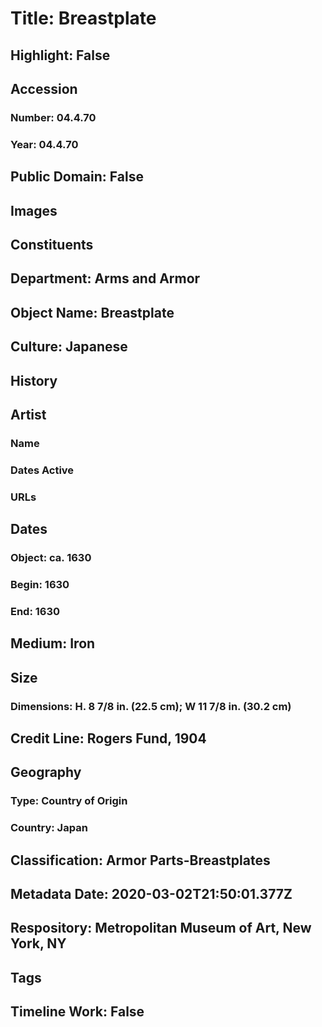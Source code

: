# Title: Breastplate
## Highlight: False
## Accession
### Number: 04.4.70
### Year: 04.4.70
## Public Domain: False
## Images
## Constituents
## Department: Arms and Armor
## Object Name: Breastplate
## Culture: Japanese
## History
## Artist
### Name
### Dates Active
### URLs
## Dates
### Object: ca. 1630
### Begin: 1630
### End: 1630
## Medium: Iron
## Size
### Dimensions: H. 8 7/8 in. (22.5 cm); W 11 7/8 in. (30.2 cm)
## Credit Line: Rogers Fund, 1904
## Geography
### Type: Country of Origin
### Country: Japan
## Classification: Armor Parts-Breastplates
## Metadata Date: 2020-03-02T21:50:01.377Z
## Respository: Metropolitan Museum of Art, New York, NY
## Tags
## Timeline Work: False